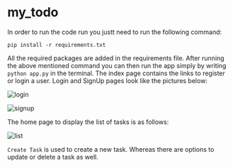 # my_todo
In order to run the code run you justt need to run the following command:

```pip install -r requirements.txt```

All the required packages are added in the requirements file. After running the above mentioned command you can then run the app simply by writing ```python app.py``` in the terminal.
The index page contains the links to register or login a user. Login and SignUp pages look like the pictures below:

![login](https://user-images.githubusercontent.com/44062322/156936842-c170ee60-17ca-4801-a273-447ee5221b21.png)

![signup](https://user-images.githubusercontent.com/44062322/156936846-4c73550a-e734-4111-8cdf-c6c027f8dc19.png)

The home page to display the list of tasks is as follows:

![list](https://user-images.githubusercontent.com/44062322/156936917-5e5fc018-bf22-490d-bf3f-cc707f1e831b.png)

```Create Task``` is used to create a new task. Whereas there are options to update or delete a task as well.
